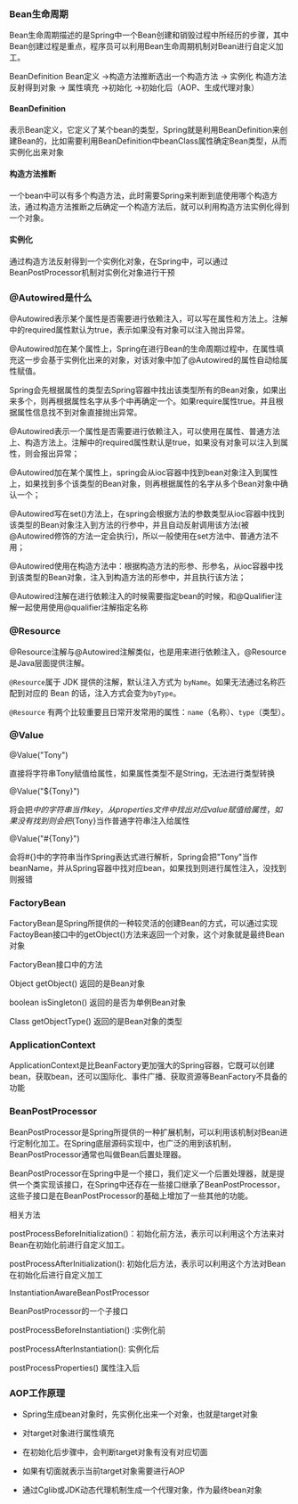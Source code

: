 ### Bean生命周期

Bean生命周期描述的是Spring中一个Bean创建和销毁过程中所经历的步骤，其中Bean创建过程是重点，程序员可以利用Bean生命周期机制对Bean进行自定义加工。

BeanDefinition Bean定义 ->构造方法推断选出一个构造方法 -> 实例化 构造方法反射得到对象 -> 属性填充 ->初始化 ->初始化后（AOP、生成代理对象）

#### BeanDefinition

表示Bean定义，它定义了某个bean的类型，Spring就是利用BeanDefinition来创建Bean的，比如需要利用BeanDefinition中beanClass属性确定Bean类型，从而实例化出来对象

#### 构造方法推断

一个bean中可以有多个构造方法，此时需要Spring来判断到底使用哪个构造方法，通过构造方法推断之后确定一个构造方法后，就可以利用构造方法实例化得到一个对象。

#### 实例化

通过构造方法反射得到一个实例化对象，在Spring中，可以通过BeanPostProcessor机制对实例化对象进行干预

### @Autowired是什么

@Autowired表示某个属性是否需要进行依赖注入，可以写在属性和方法上。注解中的required属性默认为true，表示如果没有对象可以注入抛出异常。

@Autowired加在某个属性上，Spring在进行Bean的生命周期过程中，在属性填充这一步会基于实例化出来的对象，对该对象中加了@Autowired的属性自动给属性赋值。

Spring会先根据属性的类型去Spring容器中找出该类型所有的Bean对象，如果出来多个，则再根据属性名字从多个中再确定一个。如果require属性true。并且根据属性信息找不到对象直接抛出异常。

@Autowired表示一个属性是否需要进行依赖注入，可以使用在属性、普通方法上、构造方法上。注解中的required属性默认是true，如果没有对象可以注入到属性，则会报出异常；

@Autowired加在某个属性上，spring会从ioc容器中找到bean对象注入到属性上，如果找到多个该类型的Bean对象，则再根据属性的名字从多个Bean对象中确认一个；

@Autowired写在set()方法上，在spring会根据方法的参数类型从ioc容器中找到该类型的Bean对象注入到方法的行参中，并且自动反射调用该方法(被@Autowired修饰的方法一定会执行)，所以一般使用在set方法中、普通方法不用；

@Autowired使用在构造方法中：根据构造方法的形参、形参名，从ioc容器中找到该类型的Bean对象，注入到构造方法的形参中，并且执行该方法；

@Autowired注解在进行依赖注入的时候需要指定bean的时候，和@Qualifier注解一起使用使用@qualifier注解指定名称

### @Resource

@Resource注解与@Autowired注解类似，也是用来进行依赖注入，@Resource是Java层面提供注解。

`@Resource`属于 JDK 提供的注解，默认注入方式为 `byName`。如果无法通过名称匹配到对应的 Bean 的话，注入方式会变为`byType`。

`@Resource` 有两个比较重要且日常开发常用的属性：`name`（名称）、`type`（类型）。

### @Value

@Value("Tony")

直接将字符串Tony赋值给属性，如果属性类型不是String，无法进行类型转换

@Value("${Tony}")

将会把${}中的字符串当作key，从properties文件中找出对应value赋值给属性，如果没有找到则会把${Tony}当作普通字符串注入给属性

@Value("#{Tony}")

会将#{}中的字符串当作Spring表达式进行解析，Spring会把"Tony"当作beanName，并从Spring容器中找对应bean，如果找到则进行属性注入，没找到则报错

### FactoryBean

FactoryBean是Spring所提供的一种较灵活的创建Bean的方式，可以通过实现FactoyBean接口中的getObject()方法来返回一个对象，这个对象就是最终Bean对象

FactoryBean接口中的方法

Object getObject() 返回的是Bean对象

boolean isSingleton() 返回的是否为单例Bean对象

Class getObjectType() 返回的是Bean对象的类型

### ApplicationContext

ApplicationContext是比BeanFactory更加强大的Spring容器，它既可以创建bean，获取bean，还可以国际化、事件广播、获取资源等BeanFactory不具备的功能

### BeanPostProcessor

BeanPostProcessor是Spring所提供的一种扩展机制，可以利用该机制对Bean进行定制化加工。在Spring底层源码实现中，也广泛的用到该机制，BeanPostProcessor通常也叫做Bean后置处理器。

BeanPostProcessor在Spring中是一个接口，我们定义一个后置处理器，就是提供一个类实现该接口，在Spring中还存在一些接口继承了BeanPostProcessor，这些子接口是在BeanPostProcessor的基础上增加了一些其他的功能。

相关方法

postProcessBeforeInitialization()：初始化前方法，表示可以利用这个方法来对Bean在初始化前进行自定义加工。

postProcessAfterInitialization(): 初始化后方法，表示可以利用这个方法对Bean在初始化后进行自定义加工

InstantiationAwareBeanPostProcessor

BeanPostProcessor的一个子接口

postProcessBeforeInstantiation() :实例化前

postProcessAfterInstantiation(): 实例化后

postProcessProperties() 属性注入后

### AOP工作原理

- Spring生成bean对象时，先实例化出来一个对象，也就是target对象

- 对target对象进行属性填充

- 在初始化后步骤中，会判断target对象有没有对应切面

- 如果有切面就表示当前target对象需要进行AOP

- 通过Cglib或JDK动态代理机制生成一个代理对象，作为最终bean对象

  